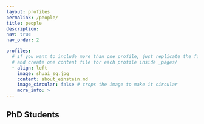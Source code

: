 ```yaml
---
layout: profiles
permalink: /people/
title: people
description:
nav: true
nav_order: 2

profiles:
  # if you want to include more than one profile, just replicate the following block
  # and create one content file for each profile inside _pages/
  - align: left
    image: shuai_sq.jpg
    content: about_einstein.md
    image_circular: false # crops the image to make it circular
    more_info: >
---
```

## PhD Students
